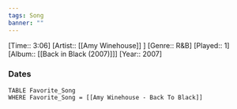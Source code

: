 ```yaml
---
tags: Song  
banner: ""
---
```

[Time:: 3:06]
[Artist:: [[Amy Winehouse]] ]
[Genre:: R&B]
[Played:: 1]
[Album:: [[Back in Black (2007)]]]
[Year:: 2007]
### Dates
````dataview
TABLE Favorite_Song
WHERE Favorite_Song = [[Amy Winehouse - Back To Black]]
````